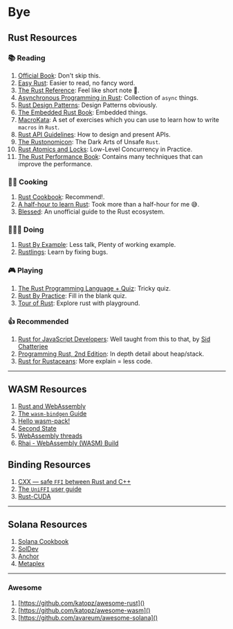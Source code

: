 # Bye

## Rust Resources

### 📚 Reading

1. [Official Book](https://doc.rust-lang.org/book/): Don't skip this.
1. [Easy Rust](https://dhghomon.github.io/easy_rust/Chapter_1.html): Easier to read, no fancy word.
1. [The Rust Reference](https://doc.rust-lang.org/stable/reference/): Feel like short note 🤔.
1. [Asynchronous Programming in Rust](https://rust-lang.github.io/async-book/01_getting_started/01_chapter.html): Collection of `async` things.
1. [Rust Design Patterns](https://rust-unofficial.github.io/patterns/): Design Patterns obviously.
1. [The Embedded Rust Book](https://doc.rust-lang.org/stable/embedded-book/): Embedded things.
1. [MacroKata](https://tfpk.github.io/macrokata/): A set of exercises which you can use to learn how to write `macros` in `Rust`.
1. [Rust API Guidelines](https://rust-lang.github.io/api-guidelines/about.html): How to design and present APIs.
1. [The Rustonomicon](https://doc.rust-lang.org/nomicon): The Dark Arts of Unsafe `Rust`.
1. [Rust Atomics and Locks](https://marabos.nl/atomics): Low-Level Concurrency in Practice.
1. [The Rust Performance Book](https://nnethercote.github.io/perf-book/introduction.html): Contains many techniques that can improve the performance.

### 👨‍🍳 Cooking

1. [Rust Cookbook](https://rust-lang-nursery.github.io/rust-cookbook/intro.html): Recommend!.
1. [A half-hour to learn Rust](https://fasterthanli.me/articles/a-half-hour-to-learn-rust): Took more than a half-hour for me 😅.
1. [Blessed](https://blessed.rs/crates#section-common-subsection-general): An unofficial guide to the Rust ecosystem.

### 👨🏻‍💻 Doing

1. [Rust By Example](https://doc.rust-lang.org/rust-by-example): Less talk, Plenty of working example.
1. [Rustlings](https://github.com/rust-lang/rustlings): Learn by fixing bugs.

### 🎮 Playing

1. [The Rust Programming Language + Quiz](https://rust-book.cs.brown.edu/): Tricky quiz.
1. [Rust By Practice](https://github.com/sunface/rust-by-practice): Fill in the blank quiz.
1. [Tour of Rust](https://tourofrust.com/): Explore rust with playground.

### 👍 Recommended

1. [Rust for JavaScript Developers](https://rustforjs.dev): Well taught from this to that, by [Sid Chatterjee](https://twitter.com/chatsidhartha)
1. [Programming Rust, 2nd Edition](https://www.oreilly.com/library/view/programming-rust-2nd/9781492052586/): In depth detail about heap/stack.
1. [Rust for Rustaceans](https://nostarch.com/rust-rustaceans): More explain = less code.

---

## WASM Resources

1. [Rust and WebAssembly](https://rustwasm.github.io/docs/book/)
1. [The `wasm-bindgen` Guide](https://rustwasm.github.io/wasm-bindgen/)
1. [Hello wasm-pack!](https://rustwasm.github.io/docs/wasm-pack/)
1. [Second State](https://github.com/second-state/wasm-learning)
1. [WebAssembly threads](https://web.dev/webassembly-threads/)
1. [Rhai - WebAssembly (WASM) Build](https://rhai.rs/book/start/builds/wasm.html)

## Binding Resources

1. [CXX — safe `FFI` between Rust and C++](https://github.com/dtolnay/cxx)
1. [The `UniFFI` user guide](https://mozilla.github.io/uniffi-rs/)
1. [Rust-CUDA](https://rust-gpu.github.io/Rust-CUDA/faq.html)

---

## Solana Resources

1. [Solana Cookbook](https://solanacookbook.com/)
1. [SolDev](https://soldev.app/)
1. [Anchor](https://github.com/coral-xyz/anchor/tree/master/tests)
1. [Metaplex](https://github.com/metaplex-foundation/metaplex-program-library)

---

### Awesome

1. [https://github.com/katopz/awesome-rust]()
1. [https://github.com/katopz/awesome-wasm]()
1. [https://github.com/avareum/awesome-solana]()
